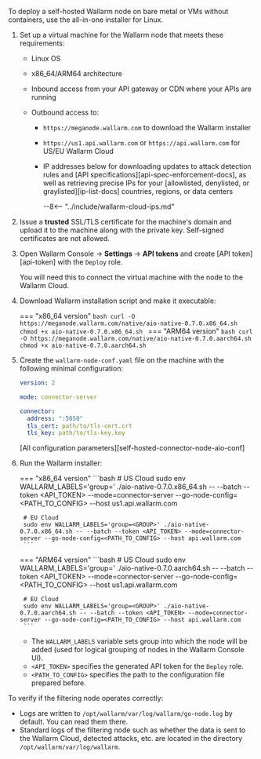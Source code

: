To deploy a self-hosted Wallarm node on bare metal or VMs without containers, use the all-in-one installer for Linux.

1. Set up a virtual machine for the Wallarm node that meets these requirements:

    * Linux OS
    * x86_64/ARM64 architecture
    * Inbound access from your API gateway or CDN where your APIs are running
    * Outbound access to:

        * `https://meganode.wallarm.com` to download the Wallarm installer
        * `https://us1.api.wallarm.com` or `https://api.wallarm.com` for US/EU Wallarm Cloud
        * IP addresses below for downloading updates to attack detection rules and [API specifications][api-spec-enforcement-docs], as well as retrieving precise IPs for your [allowlisted, denylisted, or graylisted][ip-list-docs] countries, regions, or data centers

            --8<-- "../include/wallarm-cloud-ips.md"
1. Issue a **trusted** SSL/TLS certificate for the machine's domain and upload it to the machine along with the private key. Self-signed certificates are not allowed.
1. Open Wallarm Console → **Settings** → **API tokens** and create [API token][api-token] with the `Deploy` role.

    You will need this to connect the virtual machine with the node to the Wallarm Cloud. 
1. Download Wallarm installation script and make it executable:

    === "x86_64 version"
        ```bash
        curl -O https://meganode.wallarm.com/native/aio-native-0.7.0.x86_64.sh
        chmod +x aio-native-0.7.0.x86_64.sh
        ```
    === "ARM64 version"
        ```bash
        curl -O https://meganode.wallarm.com/native/aio-native-0.7.0.aarch64.sh
        chmod +x aio-native-0.7.0.aarch64.sh
        ```
1. Create the `wallarm-node-conf.yaml` file on the machine with the following minimal configuration:

    ```yaml
    version: 2

    mode: connector-server

    connector:
      address: ":5050"
      tls_cert: path/to/tls-cert.crt
      tls_key: path/to/tls-key.key
    ```

    [All configuration parameters][self-hosted-connector-node-aio-conf]
1. Run the Wallarm installer:

    === "x86_64 version"
        ```bash
        # US Cloud
        sudo env WALLARM_LABELS='group=<GROUP>' ./aio-native-0.7.0.x86_64.sh -- --batch --token <API_TOKEN> --mode=connector-server --go-node-config=<PATH_TO_CONFIG> --host us1.api.wallarm.com

        # EU Cloud
        sudo env WALLARM_LABELS='group=<GROUP>' ./aio-native-0.7.0.x86_64.sh -- --batch --token <API_TOKEN> --mode=connector-server --go-node-config=<PATH_TO_CONFIG> --host api.wallarm.com
        ```
    === "ARM64 version"
        ```bash
        # US Cloud
        sudo env WALLARM_LABELS='group=<GROUP>' ./aio-native-0.7.0.aarch64.sh -- --batch --token <API_TOKEN> --mode=connector-server --go-node-config=<PATH_TO_CONFIG> --host us1.api.wallarm.com

        # EU Cloud
        sudo env WALLARM_LABELS='group=<GROUP>' ./aio-native-0.7.0.aarch64.sh -- --batch --token <API_TOKEN> --mode=connector-server --go-node-config=<PATH_TO_CONFIG> --host api.wallarm.com
        ```

    * The `WALLARM_LABELS` variable sets group into which the node will be added (used for logical grouping of nodes in the Wallarm Console UI).
    * `<API_TOKEN>` specifies the generated API token for the `Deploy` role.
    * `<PATH_TO_CONFIG>` specifies the path to the configuration file prepared before.

To verify if the filtering node operates correctly:

* Logs are written to `/opt/wallarm/var/log/wallarm/go-node.log` by default. You can read them there.
* Standard logs of the filtering node such as whether the data is sent to the Wallarm Cloud, detected attacks, etc. are located in the directory `/opt/wallarm/var/log/wallarm`.
